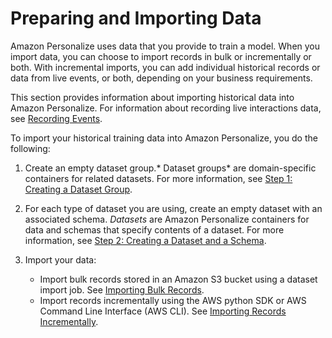 # Preparing and Importing Data<a name="data-prep"></a>

Amazon Personalize uses data that you provide to train a model\. When you import data, you can choose to import records in bulk or incrementally or both\. With incremental imports, you can add individual historical records or data from live events, or both, depending on your business requirements\. 

This section provides information about importing historical data into Amazon Personalize\. For information about recording live interactions data, see [Recording Events](recording-events.md)\.

To import your historical training data into Amazon Personalize, you do the following:

1. Create an empty dataset group\.* Dataset groups* are domain\-specific containers for related datasets\. For more information, see [Step 1: Creating a Dataset Group](data-prep-ds-group.md)\.

1. For each type of dataset you are using, create an empty dataset with an associated schema\. *Datasets* are Amazon Personalize containers for data and schemas that specify contents of a dataset\. For more information, see [Step 2: Creating a Dataset and a Schema](data-prep-creating-datasets.md)\. 

1. Import your data:
   +  Import bulk records stored in an Amazon S3 bucket using a dataset import job\. See [Importing Bulk Records](bulk-data-import.md)\. 
   +  Import records incrementally using the AWS python SDK or AWS Command Line Interface \(AWS CLI\)\. See [Importing Records Incrementally](incremental-data-updates.md)\. 